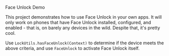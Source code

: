 Face Unlock Demo

This project demonstrates how to use Face Unlock in your own apps.  It will only work on phones that have Face Unlock installed, configured, and enabled - that is, on barely any devices in the wild.  Despite that, it's pretty cool.

Use `LockUtils.hasFaceUnlock(Context)` to determine if the device meets the above criteria, and use `FaceUnlock` to activate Face Unlock itself.
